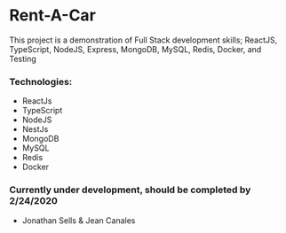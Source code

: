 # Rent-A-Car
This project is a demonstration of Full Stack development skills; ReactJS, TypeScript, NodeJS, Express, MongoDB, MySQL, Redis, Docker, and Testing

### Technologies:
* ReactJs
* TypeScript
* NodeJS
* NestJs
* MongoDB
* MySQL
* Redis
* Docker

### Currently under development, should be completed by 2/24/2020
- Jonathan Sells & Jean Canales

